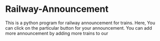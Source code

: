 # Railway-Announcement
This is a python program for railway announcement for trains. Here, You can click on the particular button for your announcement.
You can add more announcement by adding more trains to our 
